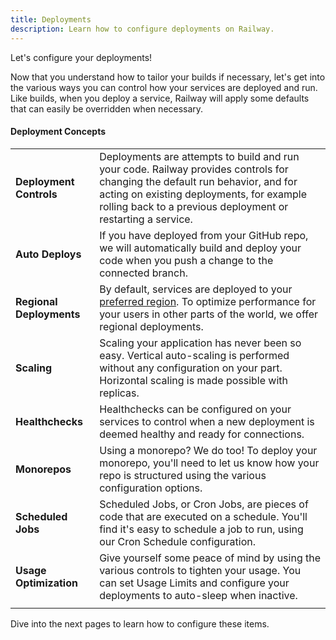 ```yaml
---
title: Deployments
description: Learn how to configure deployments on Railway.
---
```


Let's configure your deployments!

Now that you understand how to tailor your builds if necessary, let's get into the various ways you can control how your services are deployed and run.  Like builds, when you deploy a service, Railway will apply some defaults that can easily be overridden when necessary.

#### Deployment Concepts

|||
|-|-|
| **Deployment Controls** | Deployments are attempts to build and run your code.  Railway provides controls for changing the default run behavior, and for acting on existing deployments, for example rolling back to a previous deployment or restarting a service.                                                                                    |
| **Auto Deploys**          | If you have deployed from your GitHub repo, we will automatically build and deploy your code when you push a change to the connected branch.                                                                                                                    |
| **Regional Deployments** | By default, services are deployed to your [preferred region](https://railway.com/workspace). To optimize performance for your users in other parts of the world, we offer regional deployments. |
| **Scaling** | Scaling your application has never been so easy.  Vertical auto-scaling is performed without any configuration on your part.  Horizontal scaling is made possible with replicas. |
| **Healthchecks** | Healthchecks can be configured on your services to control when a new deployment is deemed healthy and ready for connections.                                                                                                            |
| **Monorepos** | Using a monorepo?  We do too!  To deploy your monorepo, you'll need to let us know how your repo is structured using the various configuration options.                                                                                                           |
| **Scheduled Jobs**          | Scheduled Jobs, or Cron Jobs, are pieces of code that are executed on a schedule.  You'll find it's easy to schedule a job to run, using our Cron Schedule configuration.                                                                                                                     |
| **Usage Optimization**          | Give yourself some peace of mind by using the various controls to tighten your usage.  You can set Usage Limits and configure your deployments to auto-sleep when inactive.                                                                                                                    |
|||

Dive into the next pages to learn how to configure these items.
